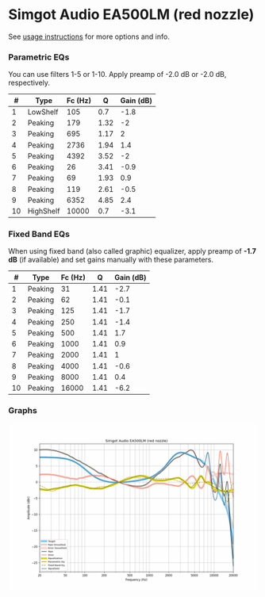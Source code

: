 # Simgot Audio EA500LM (red nozzle)
See [usage instructions](https://github.com/jaakkopasanen/AutoEq#usage) for more options and info.

### Parametric EQs
You can use filters 1-5 or 1-10. Apply preamp of -2.0 dB or -2.0 dB, respectively.

|   # | Type      |   Fc (Hz) |    Q |   Gain (dB) |
|-----|-----------|-----------|------|-------------|
|   1 | LowShelf  |       105 | 0.7  |        -1.8 |
|   2 | Peaking   |       179 | 1.32 |        -2   |
|   3 | Peaking   |       695 | 1.17 |         2   |
|   4 | Peaking   |      2736 | 1.94 |         1.4 |
|   5 | Peaking   |      4392 | 3.52 |        -2   |
|   6 | Peaking   |        26 | 3.41 |        -0.9 |
|   7 | Peaking   |        69 | 1.93 |         0.9 |
|   8 | Peaking   |       119 | 2.61 |        -0.5 |
|   9 | Peaking   |      6352 | 4.85 |         2.4 |
|  10 | HighShelf |     10000 | 0.7  |        -3.1 |

### Fixed Band EQs
When using fixed band (also called graphic) equalizer, apply preamp of **-1.7 dB** (if available) and set gains manually with these parameters.

|   # | Type    |   Fc (Hz) |    Q |   Gain (dB) |
|-----|---------|-----------|------|-------------|
|   1 | Peaking |        31 | 1.41 |        -2.7 |
|   2 | Peaking |        62 | 1.41 |        -0.1 |
|   3 | Peaking |       125 | 1.41 |        -1.7 |
|   4 | Peaking |       250 | 1.41 |        -1.4 |
|   5 | Peaking |       500 | 1.41 |         1.7 |
|   6 | Peaking |      1000 | 1.41 |         0.9 |
|   7 | Peaking |      2000 | 1.41 |         1   |
|   8 | Peaking |      4000 | 1.41 |        -0.6 |
|   9 | Peaking |      8000 | 1.41 |         0.4 |
|  10 | Peaking |     16000 | 1.41 |        -6.2 |

### Graphs
![](./Simgot%20Audio%20EA500LM%20(red%20nozzle).png)
